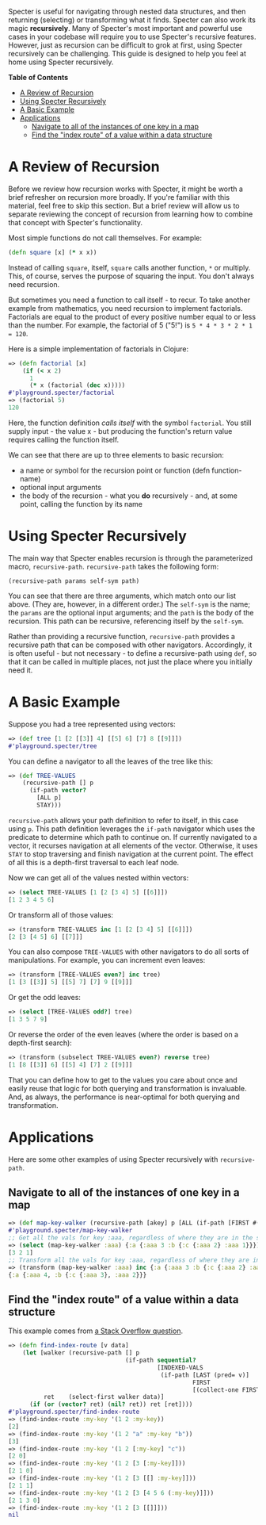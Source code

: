 Specter is useful for navigating through nested data structures, and then returning (selecting) or transforming what it finds. Specter can also work its magic **recursively**. Many of Specter's most important and powerful use cases in your codebase will require you to use Specter's recursive features. However, just as recursion can be difficult to grok at first, using Specter recursively can be challenging. This guide is designed to help you feel at home using Specter recursively.

<!-- markdown-toc start - Don't edit this section. Run M-x markdown-toc-refresh-toc -->
**Table of Contents**

- [A Review of Recursion](#a-review-of-recursion)
- [Using Specter Recursively](#using-specter-recursively)
- [A Basic Example](#a-basic-example)
- [Applications](#applications)
	- [Navigate to all of the instances of one key in a map](#navigate-to-all-of-the-instances-of-one-key-in-a-map)
	- [Find the "index route" of a value within a data structure](#find-the-index-route-of-a-value-within-a-data-structure)

<!-- markdown-toc end -->

# A Review of Recursion

Before we review how recursion works with Specter, it might be worth a brief refresher on recursion more broadly. If you're familiar with this material, feel free to skip this section. But a brief review will allow us to separate reviewing the concept of recursion from learning how to combine that concept with Specter's functionality.

Most simple functions do not call themselves. For example:

```clojure
(defn square [x] (* x x))
```

Instead of calling `square`, itself, `square` calls another function, `*` or multiply. This, of course, serves the purpose of squaring the input. You don't always need recursion.

But sometimes you need a function to call itself - to recur. To take another example from mathematics, you need recursion to implement factorials. Factorials are equal to the product of every positive number equal to or less than the number. For example, the factorial of 5 ("5!") is `5 * 4 * 3 * 2 * 1 = 120`.

Here is a simple implementation of factorials in Clojure:

```clojure
=> (defn factorial [x]
	(if (< x 2)
	  1
	  (* x (factorial (dec x)))))
#'playground.specter/factorial
=> (factorial 5)
120
```

Here, the function definition *calls itself* with the symbol `factorial`. You still supply input - the value x - but producing the function's return value requires calling the function itself.

We can see that there are up to three elements to basic recursion:
  * a name or symbol for the recursion point or function (defn function-name)
  * optional input arguments
  * the body of the recursion - what you **do** recursively - and, at some point, calling the function by its name

# Using Specter Recursively

The main way that Specter enables recursion is through the parameterized macro, `recursive-path`. `recursive-path` takes the following form:

`(recursive-path params self-sym path)`

You can see that there are three arguments, which match onto our list above. (They are, however, in a different order.) The `self-sym` is the name; the `params` are the optional input arguments; and the `path` is the body of the recursion. This path can be recursive, referencing itself by the `self-sym`.

Rather than providing a recursive function, `recursive-path` provides a recursive path that can be composed with other navigators. Accordingly, it is often useful - but not necessary - to define a recursive-path using `def`, so that it can be called in multiple places, not just the place where you initially need it.

# A Basic Example

Suppose you had a tree represented using vectors:

```clojure
=> (def tree [1 [2 [[3]] 4] [[5] 6] [7] 8 [[9]]])
#'playground.specter/tree
```

You can define a navigator to all the leaves of the tree like this:

```clojure
=> (def TREE-VALUES
	(recursive-path [] p
	  (if-path vector?
		[ALL p]
		STAY)))
```

`recursive-path` allows your path definition to refer to itself, in this case using `p`. This path definition leverages the `if-path` navigator which uses the predicate to determine which path to continue on. If currently navigated to a vector, it recurses navigation at all elements of the vector. Otherwise, it uses `STAY` to stop traversing and finish navigation at the current point. The effect of all this is a depth-first traversal to each leaf node.

Now we can get all of the values nested within vectors:

```clojure
=> (select TREE-VALUES [1 [2 [3 4] 5] [[6]]])
[1 2 3 4 5 6]
```

Or transform all of those values:

```clojure
=> (transform TREE-VALUES inc [1 [2 [3 4] 5] [[6]]])
[2 [3 [4 5] 6] [[7]]]
```

You can also compose `TREE-VALUES` with other navigators to do all sorts of manipulations. For example, you can increment even leaves:

```clojure
=> (transform [TREE-VALUES even?] inc tree)
[1 [3 [[3]] 5] [[5] 7] [7] 9 [[9]]]
```

Or get the odd leaves:

```clojure
=> (select [TREE-VALUES odd?] tree)
[1 3 5 7 9]
```

Or reverse the order of the even leaves (where the order is based on a depth-first search):

```clojure
=> (transform (subselect TREE-VALUES even?) reverse tree)
[1 [8 [[3]] 6] [[5] 4] [7] 2 [[9]]]
```

That you can define how to get to the values you care about once and easily reuse that logic for both querying and transformation is invaluable. And, as always, the performance is near-optimal for both querying and transformation.

# Applications

Here are some other examples of using Specter recursively with `recursive-path`.

## Navigate to all of the instances of one key in a map

```clojure
=> (def map-key-walker (recursive-path [akey] p [ALL (if-path [FIRST #(= % akey)] LAST [LAST p])]))
#'playground.specter/map-key-walker
;; Get all the vals for key :aaa, regardless of where they are in the structure
=> (select (map-key-walker :aaa) {:a {:aaa 3 :b {:c {:aaa 2} :aaa 1}}})
[3 2 1]
;; Transform all the vals for key :aaa, regardless of where they are in the structure
=> (transform (map-key-walker :aaa) inc {:a {:aaa 3 :b {:c {:aaa 2} :aaa 1}}})
{:a {:aaa 4, :b {:c {:aaa 3}, :aaa 2}}}
```

## Find the "index route" of a value within a data structure

This example comes from [a Stack Overflow question](https://stackoverflow.com/questions/45764946/how-to-find-indexes-in-deeply-nested-data-structurevectors-and-lists-in-clojur).

```clojure
=> (defn find-index-route [v data]
	(let [walker (recursive-path [] p
								 (if-path sequential?
										  [INDEXED-VALS
										   (if-path [LAST (pred= v)]
													FIRST
													[(collect-one FIRST) LAST p])]))
		  ret    (select-first walker data)]
	  (if (or (vector? ret) (nil? ret)) ret [ret])))
#'playground.specter/find-index-route
=> (find-index-route :my-key '(1 2 :my-key))
[2]
=> (find-index-route :my-key '(1 2 "a" :my-key "b"))
[3]
=> (find-index-route :my-key '(1 2 [:my-key] "c"))
[2 0]
=> (find-index-route :my-key '(1 2 [3 [:my-key]]))
[2 1 0]
=> (find-index-route :my-key '(1 2 [3 [[] :my-key]]))
[2 1 1]
=> (find-index-route :my-key '(1 2 [3 [4 5 6 (:my-key)]]))
[2 1 3 0]
=> (find-index-route :my-key '(1 2 [3 [[]]]))
nil
```
